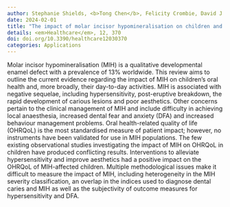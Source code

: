 ```yaml
---
author: Stephanie Shields, <b>Tong Chen</b>, Felicity Crombie, David J. Manton, Mihiri Silva
date: 2024-02-01
title: "The impact of molar incisor hypomineralisation on children and adolescents: A narrative review"
details: <em>Healthcare</em>, 12, 370
doi: doi.org/10.3390/healthcare12030370
categories: Applications
---
```


Molar incisor hypomineralisation (MIH) is a qualitative developmental enamel defect with a prevalence of 13% worldwide. This review aims to outline the current evidence regarding the impact of MIH on children’s oral health and, more broadly, their day-to-day activities. MIH is associated with negative sequelae, including hypersensitivity, post-eruptive breakdown, the rapid development of carious lesions and poor aesthetics. Other concerns pertain to the clinical management of MIH and include difficulty in achieving local anaesthesia, increased dental fear and anxiety (DFA) and increased behaviour management problems. Oral health-related quality of life (OHRQoL) is the most standardised measure of patient impact; however, no instruments have been validated for use in MIH populations. The few existing observational studies investigating the impact of MIH on OHRQoL in children have produced conflicting results. Interventions to alleviate hypersensitivity and improve aesthetics had a positive impact on the OHRQoL of MIH-affected children. Multiple methodological issues make it difficult to measure the impact of MIH, including heterogeneity in the MIH severity classification, an overlap in the indices used to diagnose dental caries and MIH as well as the subjectivity of outcome measures for hypersensitivity and DFA.
